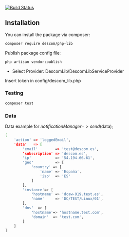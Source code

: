 [![Build Status](https://travis-ci.org/descom-es/php-lib.svg?branch=master)](https://travis-ci.org/descom-es/php-lib)


## Installation

You can install the package via composer:

```bash
composer require descom/php-lib
```

Publish package config file:
```bash
php artisan vendor:publish
```
- Select Provider: DescomLib\DescomLibServiceProvider

Insert token in config/descom_lib.php


### Testing

``` bash
composer test
```


### Data

Data example for $notificationManager->send($data);

```bash
[
    'action' => 'loggedEmail',
    'data'   => [
        'email'        => 'test@descom.es',
        'subscription' => 'descom.es',
        'ip'           => '54.194.66.61',
        'geo'          => [
            'country' => [
                'name' => 'España',
                'iso'  => 'ES'
            ]
        ],
        'instance'=> [
            'hostname' => 'dcaw-019.test.es',
            'name'     => 'DC/TEST/Linux/01',
        ],
        'dns'  => [
            'hostname'=> 'hostname.test.com',
            'domain'  => 'test.com',
        ]
    ]
]
```
